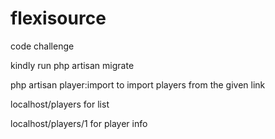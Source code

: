 # flexisource
code challenge

kindly run php artisan migrate

php artisan player:import to import players from the given link

localhost/players for list

localhost/players/1 for player info
